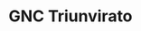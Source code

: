 ---
title: "GNC Triunvirato"
url: /ciudad-autonoma-de-buenos-aires/gnc-triunvirato/
shop: reparación de automóviles
---